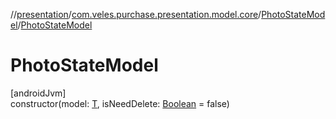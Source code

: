 //[presentation](../../../index.md)/[com.veles.purchase.presentation.model.core](../index.md)/[PhotoStateModel](index.md)/[PhotoStateModel](-photo-state-model.md)

# PhotoStateModel

[androidJvm]\
constructor(model: [T](index.md), isNeedDelete: [Boolean](https://kotlinlang.org/api/latest/jvm/stdlib/kotlin/-boolean/index.html) = false)
